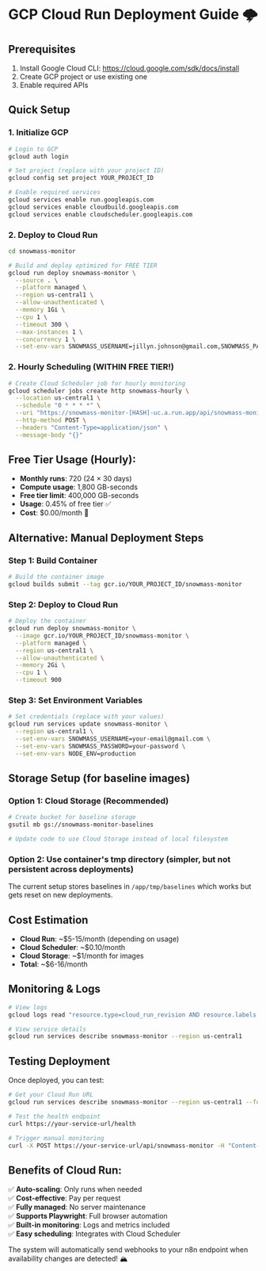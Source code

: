 # GCP Cloud Run Deployment Guide 🌩️

## Prerequisites
1. Install Google Cloud CLI: https://cloud.google.com/sdk/docs/install
2. Create GCP project or use existing one
3. Enable required APIs

## Quick Setup

### 1. Initialize GCP
```bash
# Login to GCP
gcloud auth login

# Set project (replace with your project ID)
gcloud config set project YOUR_PROJECT_ID

# Enable required services
gcloud services enable run.googleapis.com
gcloud services enable cloudbuild.googleapis.com
gcloud services enable cloudscheduler.googleapis.com
```

### 2. Deploy to Cloud Run
```bash
cd snowmass-monitor

# Build and deploy optimized for FREE TIER
gcloud run deploy snowmass-monitor \
  --source . \
  --platform managed \
  --region us-central1 \
  --allow-unauthenticated \
  --memory 1Gi \
  --cpu 1 \
  --timeout 300 \
  --max-instances 1 \
  --concurrency 1 \
  --set-env-vars SNOWMASS_USERNAME=jillyn.johnson@gmail.com,SNOWMASS_PASSWORD=OneSnowmass25,NODE_ENV=production
```

### 2. Hourly Scheduling (WITHIN FREE TIER!)
```bash
# Create Cloud Scheduler job for hourly monitoring
gcloud scheduler jobs create http snowmass-hourly \
  --location us-central1 \
  --schedule "0 * * * *" \
  --uri "https://snowmass-monitor-[HASH]-uc.a.run.app/api/snowmass-monitor" \
  --http-method POST \
  --headers "Content-Type=application/json" \
  --message-body "{}"
```

## Free Tier Usage (Hourly):
- **Monthly runs**: 720 (24 × 30 days)
- **Compute usage**: 1,800 GB-seconds 
- **Free tier limit**: 400,000 GB-seconds
- **Usage**: 0.45% of free tier ✅
- **Cost**: $0.00/month 🎉

## Alternative: Manual Deployment Steps

### Step 1: Build Container
```bash
# Build the container image
gcloud builds submit --tag gcr.io/YOUR_PROJECT_ID/snowmass-monitor
```

### Step 2: Deploy to Cloud Run
```bash
# Deploy the container
gcloud run deploy snowmass-monitor \
  --image gcr.io/YOUR_PROJECT_ID/snowmass-monitor \
  --platform managed \
  --region us-central1 \
  --allow-unauthenticated \
  --memory 2Gi \
  --cpu 1 \
  --timeout 900
```

### Step 3: Set Environment Variables
```bash
# Set credentials (replace with your values)
gcloud run services update snowmass-monitor \
  --region us-central1 \
  --set-env-vars SNOWMASS_USERNAME=your-email@gmail.com \
  --set-env-vars SNOWMASS_PASSWORD=your-password \
  --set-env-vars NODE_ENV=production
```

## Storage Setup (for baseline images)

### Option 1: Cloud Storage (Recommended)
```bash
# Create bucket for baseline storage
gsutil mb gs://snowmass-monitor-baselines

# Update code to use Cloud Storage instead of local filesystem
```

### Option 2: Use container's tmp directory (simpler, but not persistent across deployments)
The current setup stores baselines in `/app/tmp/baselines` which works but gets reset on new deployments.

## Cost Estimation
- **Cloud Run**: ~$5-15/month (depending on usage)
- **Cloud Scheduler**: ~$0.10/month  
- **Cloud Storage**: ~$1/month for images
- **Total**: ~$6-16/month

## Monitoring & Logs
```bash
# View logs
gcloud logs read "resource.type=cloud_run_revision AND resource.labels.service_name=snowmass-monitor" --limit 50

# View service details
gcloud run services describe snowmass-monitor --region us-central1
```

## Testing Deployment
Once deployed, you can test:
```bash
# Get your Cloud Run URL
gcloud run services describe snowmass-monitor --region us-central1 --format 'value(status.url)'

# Test the health endpoint
curl https://your-service-url/health

# Trigger manual monitoring
curl -X POST https://your-service-url/api/snowmass-monitor -H "Content-Type: application/json" -d "{}"
```

## Benefits of Cloud Run:
✅ **Auto-scaling**: Only runs when needed  
✅ **Cost-effective**: Pay per request  
✅ **Fully managed**: No server maintenance  
✅ **Supports Playwright**: Full browser automation  
✅ **Built-in monitoring**: Logs and metrics included  
✅ **Easy scheduling**: Integrates with Cloud Scheduler  

The system will automatically send webhooks to your n8n endpoint when availability changes are detected! 🏔️